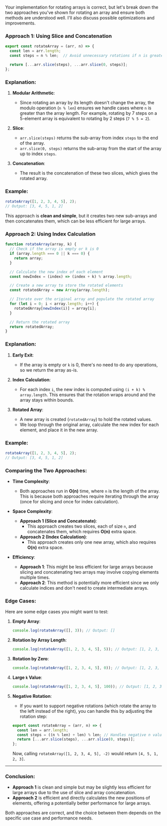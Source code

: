 Your implementation for rotating arrays is correct, but let's break down the two approaches you've shown for rotating an array and ensure both methods are understood well. I'll also discuss possible optimizations and improvements.

### **Approach 1**: Using Slice and Concatenation

```javascript
export const rotateArray = (arr, n) => {
  const len = arr.length;
  const steps = n % len;  // Avoid unnecessary rotations if n is greater than the array length.

  return [...arr.slice(steps), ...arr.slice(0, steps)];
};
```

### Explanation:

1. **Modular Arithmetic**: 
   - Since rotating an array by its length doesn't change the array, the modulo operation (`n % len`) ensures we handle cases where `n` is greater than the array length. For example, rotating by 7 steps on a 5-element array is equivalent to rotating by 2 steps (`7 % 5 = 2`).

2. **Slice**:
   - `arr.slice(steps)` returns the sub-array from index `steps` to the end of the array.
   - `arr.slice(0, steps)` returns the sub-array from the start of the array up to index `steps`.

3. **Concatenation**:
   - The result is the concatenation of these two slices, which gives the rotated array.

### Example:

```javascript
rotateArray([1, 2, 3, 4, 5], 2);
// Output: [3, 4, 5, 1, 2]
```

This approach is **clean and simple**, but it creates two new sub-arrays and then concatenates them, which can be less efficient for large arrays.

### **Approach 2**: Using Index Calculation

```javascript
function rotateArray(array, k) {
  // Check if the array is empty or k is 0
  if (array.length === 0 || k === 0) {
    return array;
  }

  // Calculate the new index of each element
  const newIndex = (index) => (index + k) % array.length;

  // Create a new array to store the rotated elements
  const rotatedArray = new Array(array.length);

  // Iterate over the original array and populate the rotated array
  for (let i = 0; i < array.length; i++) {
    rotatedArray[newIndex(i)] = array[i];
  }

  // Return the rotated array
  return rotatedArray;
}
```

### Explanation:

1. **Early Exit**:
   - If the array is empty or `k` is 0, there's no need to do any operations, so we return the array as-is.

2. **Index Calculation**:
   - For each index `i`, the new index is computed using `(i + k) % array.length`. This ensures that the rotation wraps around and the array stays within bounds.

3. **Rotated Array**:
   - A new array is created (`rotatedArray`) to hold the rotated values.
   - We loop through the original array, calculate the new index for each element, and place it in the new array.

### Example:

```javascript
rotateArray([1, 2, 3, 4, 5], 2);
// Output: [3, 4, 5, 1, 2]
```

### **Comparing the Two Approaches**:

- **Time Complexity**:
  - Both approaches run in **O(n)** time, where `n` is the length of the array. This is because both approaches require iterating through the array (once for slicing and once for index calculation).
  
- **Space Complexity**:
  - **Approach 1 (Slice and Concatenate)**:
    - This approach creates two slices, each of size `n`, and concatenates them, which requires **O(n)** extra space.
  - **Approach 2 (Index Calculation)**:
    - This approach creates only one new array, which also requires **O(n)** extra space.

- **Efficiency**:
  - **Approach 1**: This might be less efficient for large arrays because slicing and concatenating two arrays may involve copying elements multiple times.
  - **Approach 2**: This method is potentially more efficient since we only calculate indices and don't need to create intermediate arrays.

### **Edge Cases**:
Here are some edge cases you might want to test:

1. **Empty Array**:
   ```javascript
   console.log(rotateArray([], 3)); // Output: []
   ```

2. **Rotation by Array Length**:
   ```javascript
   console.log(rotateArray([1, 2, 3, 4, 5], 5)); // Output: [1, 2, 3, 4, 5]
   ```

3. **Rotation by Zero**:
   ```javascript
   console.log(rotateArray([1, 2, 3, 4, 5], 0)); // Output: [1, 2, 3, 4, 5]
   ```

4. **Large `k` Value**:
   ```javascript
   console.log(rotateArray([1, 2, 3, 4, 5], 100)); // Output: [1, 2, 3, 4, 5] (since 100 % 5 == 0)
   ```

5. **Negative Rotation**:
   - If you want to support negative rotations (which rotate the array to the left instead of the right), you can handle this by adjusting the rotation step:
   
   ```javascript
   export const rotateArray = (arr, n) => {
     const len = arr.length;
     const steps = ((n % len) + len) % len; // Handles negative n values
     return [...arr.slice(steps), ...arr.slice(0, steps)];
   };
   ```

   Now, calling `rotateArray([1, 2, 3, 4, 5], -2)` would return `[4, 5, 1, 2, 3]`.

---

### Conclusion:

- **Approach 1** is clean and simple but may be slightly less efficient for large arrays due to the use of slice and array concatenation.
- **Approach 2** is efficient and directly calculates the new positions of elements, offering a potentially better performance for large arrays.

Both approaches are correct, and the choice between them depends on the specific use case and performance needs.